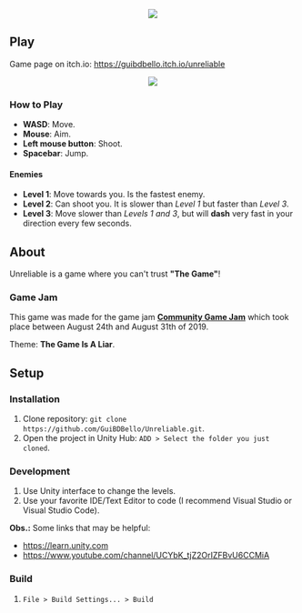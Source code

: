 <p align="center">
  <img src="Screenshots/logo.png">
</p>

## Play

Game page on itch.io: https://guibdbello.itch.io/unreliable

<p align="center">
  <img src="Screenshots/unreliable.gif">
</p>

### How to Play

- **WASD**: Move.
- **Mouse**: Aim.
- **Left mouse button**: Shoot.
- **Spacebar**: Jump.

#### Enemies

- **Level 1**: Move towards you. Is the fastest enemy.
- **Level 2**: Can shoot you. It is slower than *Level 1* but faster than *Level 3*.
- **Level 3**: Move slower than *Levels 1 and 3*, but will **dash** very fast in your direction every few seconds.

## About

Unreliable is a game where you can't trust **"The Game"**!

### Game Jam

This game was made for the game jam [**Community Game Jam**](https://itch.io/jam/cgj) which took place between August 24th and August 31th of 2019.

Theme: **The Game Is A Liar**.

## Setup

### Installation

1. Clone repository: `git clone https://github.com/GuiBDBello/Unreliable.git`.
2. Open the project in Unity Hub: `ADD > Select the folder you just cloned`.

### Development

1. Use Unity interface to change the levels.
2. Use your favorite IDE/Text Editor to code (I recommend Visual Studio or Visual Studio Code).

**Obs.:** Some links that may be helpful:

- https://learn.unity.com
- https://www.youtube.com/channel/UCYbK_tjZ2OrIZFBvU6CCMiA

### Build

1. `File > Build Settings... > Build`
